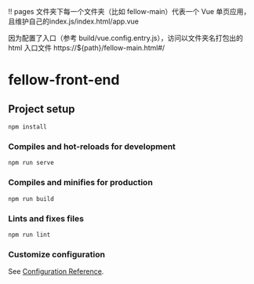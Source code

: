 !! pages 文件夹下每一个文件夹（比如 fellow-main）代表一个 Vue 单页应用，且维护自己的index.js/index.html/app.vue

因为配置了入口（参考 build/vue.config.entry.js），访问以文件夹名打包出的 html 入口文件 https://${path}/fellow-main.html#/

# fellow-front-end

## Project setup

```
npm install
```

### Compiles and hot-reloads for development

```
npm run serve
```

### Compiles and minifies for production

```
npm run build
```

### Lints and fixes files

```
npm run lint
```

### Customize configuration

See [Configuration Reference](https://cli.vuejs.org/config/).
